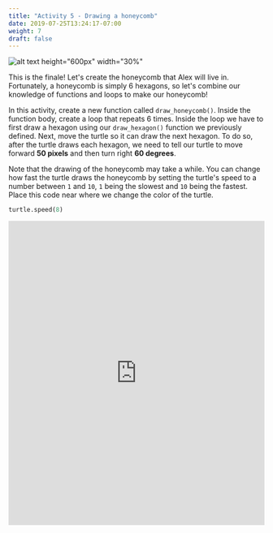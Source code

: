 ```yaml
---
title: "Activity 5 - Drawing a honeycomb"
date: 2019-07-25T13:24:17-07:00
weight: 7
draft: false
---
```


![alt text height="600px" width="30%"](../media/turtle-honeycomb.png "Honeycomb drawing")

This is the finale! Let's create the honeycomb that Alex will live in. Fortunately, a honeycomb is simply 6 hexagons, so let's combine our knowledge of functions and loops to make our honeycomb! 

In this activity, create a new function called `draw_honeycomb()`. Inside the function body, create a loop that repeats 6 times. Inside the loop we have to first draw a hexagon using our `draw_hexagon()` function we previously defined. Next, move the turtle so it can draw the next hexagon. To do so, after the turtle draws each hexagon, we need to tell our turtle to move forward **50 pixels** and then turn right **60 degrees**. 

Note that the drawing of the honeycomb may take a while. You can change how fast the turtle draws the honeycomb by setting the turtle's speed to a number between `1` and `10`, `1` being the slowest and `10` being the fastest. Place this code near where we change the color of the turtle.

``` python
turtle.speed(8)
```

<iframe src="https://trinket.io/embed/python/d83811c24a" width="100%" height="600" frameborder="0" marginwidth="0" marginheight="0" allowfullscreen></iframe>